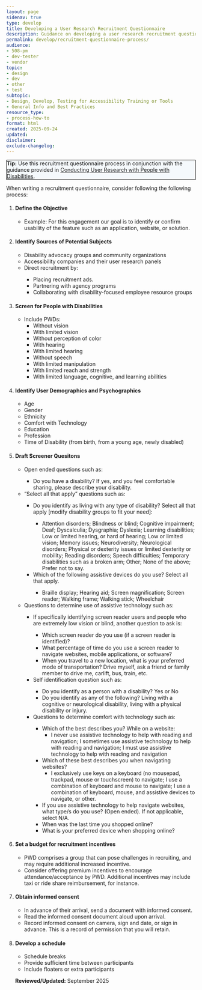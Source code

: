 ```yaml
---
layout: page
sidenav: true
type: develop
title: Developing a User Research Recruitment Questionnaire 
description: Guidance on developing a user research recruitment questionnaire to ensure inclusive participation and accessibility in ICT testing.
permalink: develop/recruitment-questionnaire-process/
audience: 
- 508-pm
- dev-tester
- vendor
topic: 
- design
- dev
- other
- test
subtopic: 
- Design, Develop, Testing for Accessibility Training or Tools
- General Info and Best Practices
resource_type: 
- process-how-to
format: html
created: 2025-09-24
updated: 
disclaimer: 
exclude-changelog: 
---
```

<div class="grid-col-12 border-base radius-lg padding-1" style="border: 1px solid black; background-color: #f5f9fc;">
    <strong>Tip:</strong> Use this recruitment questionnaire process in conjunction with the guidance provided in  <a href="{{site.baseurl}}/develop/usability-testing-with-people-with-disabilities/">Conducting User Research with People with Disabilities</a>.
</div>

When writing a recruitment questionnaire, consider following the following process: 

<ol class="usa-process-list">
  <li class="usa-process-list__item">
    <h4 class="usa-process-list__heading">Define the Objective</h4>
    <div class="margin-top-05">
      <ul>
        <li>Example: For this engagement our goal is to identify or confirm usability of the feature such as an application, website, or solution. </li>
                         </ul>
    </div>
</li>
  <li class="usa-process-list__item">
    <h4 class="usa-process-list__heading">Identify Sources of Potential Subjects</h4>
    <div class="margin-top-05">
      <ul>
        <li>Disability advocacy groups and community organizations
</li>
        <li>Accessibility companies and their user research panels
</li>
      <li> Direct recruitment by:</li> 
      <ul>
         <li>Placing recruitment ads.</li>
            <li>Partnering with agency programs</li>
            <li>Collaborating with disability-focused employee resource groups</li>
              </ul>
          </ul>
    </div>
  </li>

  <li class="usa-process-list__item">
    <h4 class="usa-process-list__heading">Screen for People with Disabilities</h4>
    <div class="margin-top-05">
      <ul>
        <li>Include PWDs:
          <ul>
            <li>Without vision</li>
            <li>With limited vision</li>
            <li>Without perception of color</li>
            <li>With hearing</li>    
            <li>With limited hearing</li>
            <li>Without speech</li>
            <li>With limited manipulation</li>
            <li>With limited reach and strength</li>
            <li>With limited language, cognitive, and learning abilities</li>
</ul>
            </li>      
      </ul>
    </div>
  </li>

  <li class="usa-process-list__item">
    <h4 class="usa-process-list__heading">Identify User Demographics and Psychographics</h4>
    <div class="margin-top-05">
      <ul>
        <li>Age</li>
        <li>Gender</li>
        <li>Ethnicity</li>
        <li>Comfort with Technology</li>
        <li>Education</li>
        <li>Profession</li>
        <li>Time of Disability (from birth, from a young age, newly disabled)</li>
          </ul>
        </li>
    </div>
  </li>

  <li class="usa-process-list__item">
    <h4 class="usa-process-list__heading">Draft Screener Quesitons</h4>
    <div class="margin-top-05">
      <ul>
        <li>Open ended questions such as:</li>
          <ul>
            <li>Do you have a disability? If yes, and you feel comfortable sharing, please describe your disability.
</li>
</ul>
        <li>“Select all that apply” questions such as:
</li>
    <ul>
        <li>Do you identify as living with any type of disability? Select all that apply [modify disability groups to fit your need]: </li>  
        <ul>
        <li>Attention disorders; Blindness or blind; Cognitive impairment; Deaf; Dyscalculia; Dysgraphia; Dyslexia; Learning disabilities; Low or limited hearing, or hard of hearing; Low or limited vision; Memory issues; Neurodiversity; Neurological disorders; Physical or dexterity issues or limited dexterity or mobility; Reading disorders; Speech difficulties; Temporary disabilities such as a broken arm; Other; None of the above; Prefer not to say. </li>
        </ul>
        <li>Which of the following assistive devices do you use? Select all that apply.</li>
        <ul> <li>Braille display; Hearing aid; Screen magnification; Screen reader; Walking frame; Walking stick; Wheelchair </li>
</ul>
</ul>
<li> Questions to determine use of assistive technology such as: </li>
<ul><li>If specifically identifying screen reader users and people who are extremely low vision or blind, another question to ask is: </li>
<ul>
<li>Which screen reader do you use (if a screen reader is identified)? </li> 
<li>What percentage of time do you use a screen reader to navigate websites, mobile applications, or software? </li>
<li>When you travel to a new location, what is your preferred mode of transportation? Drive myself, ask a friend or family member to drive me, carlift, bus, train, etc.</li> 
</ul>
<li> Self identification question such as: </li>
<ul><li> Do you identify as a person with a disability? Yes or No 
</li>
<li>Do you identify as any of the following? Living with a cognitive or neurological disability, living with a physical disability or injury.</li> 
</ul>
<li>Questions to determine comfort with technology such as: 
</li>
<ul>
<li>Which of the best describes you? While on a website: 
<ul>
<li>I never use assistive technology to help with reading and navigation; I sometimes use assistive technology to help with reading and navigation; I must use assistive technology to help with reading and navigation </li>
</ul>
<li>Which of these best describes you when navigating websites?
<ul>
<li>I exclusively use keys on a keyboard (no mousepad, trackpad, mouse or touchscreen) to navigate; I use a combination of keyboard and mouse to navigate; I use a combination of keyboard, mouse, and assistive devices to navigate, or other. </li>
</ul>
<li>If you use assistive technology to help navigate websites, what type/s do you use? (Open ended). If not applicable, select N/A.</li>
<li>When was the last time you shopped online? </li>
<li>What is your preferred device when shopping online?</li>
</ul>
</ul>
        </li>
    </div>
  </li>

  <li class="usa-process-list__item">
    <h4 class="usa-process-list__heading">Set a budget for recruitment incentives</h4>
    <div class="margin-top-05">
      <ul>
        <li>PWD comprises a group that can pose challenges in recruiting, and may require additional increased incentive.</li>
        <li>Consider offering premium incentives to encourage attendance/acceptance by PWD. Additional incentives may include taxi or ride share reimbursement, for instance.</li>
</ul>
        </li>
    </div>
  </li>

<li class="usa-process-list__item">
    <h4 class="usa-process-list__heading">Obtain informed consent</h4>
    <div class="margin-top-05">
      <ul>
        <li>In advance of their arrival, send a document with informed consent.</li>
        <li>Read the informed consent document aloud upon arrival. </li>
        <li> Record informed consent on camera, sign and date, or sign in advance. This is a record of permission that you will retain. </li>
</ul>
        </li>
    </div>
  </li>


<li class="usa-process-list__item">
    <h4 class="usa-process-list__heading">Develop a schedule</h4>
    <div class="margin-top-05">
      <ul>
        <li>Schedule breaks</li>
        <li>Provide sufficient time between participants </li>
        <li>Include floaters or extra participants</li>
</ul>
        </li>
    </div>
  </li>




**Reviewed/Updated:** September 2025